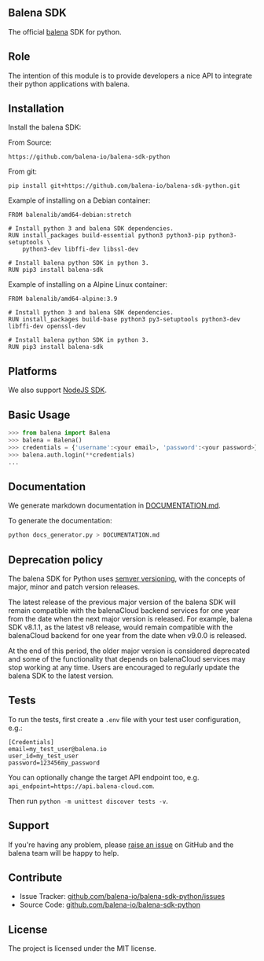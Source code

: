 Balena SDK
---------

The official [balena](https://balena.io/) SDK for python.

Role
----

The intention of this module is to provide developers a nice API to integrate their python applications with balena.

Installation
------------

Install the balena SDK:

From Source:
```
https://github.com/balena-io/balena-sdk-python
```

From git:
```
pip install git+https://github.com/balena-io/balena-sdk-python.git
```

Example of installing on a Debian container:
```
FROM balenalib/amd64-debian:stretch

# Install python 3 and balena SDK dependencies.
RUN install_packages build-essential python3 python3-pip python3-setuptools \
    python3-dev libffi-dev libssl-dev

# Install balena python SDK in python 3.
RUN pip3 install balena-sdk
```

Example of installing on a Alpine Linux container:
```
FROM balenalib/amd64-alpine:3.9

# Install python 3 and balena SDK dependencies.
RUN install_packages build-base python3 py3-setuptools python3-dev libffi-dev openssl-dev

# Install balena python SDK in python 3.
RUN pip3 install balena-sdk
```

Platforms
---------

We also support [NodeJS SDK](https://github.com/balena-io/balena-sdk).

Basic Usage
-----------

```python
>>> from balena import Balena
>>> balena = Balena()
>>> credentials = {'username':<your email>, 'password':<your password>}
>>> balena.auth.login(**credentials)
...
```

Documentation
-------------

We generate markdown documentation in [DOCUMENTATION.md](https://github.com/balena-io/balena-sdk-python/blob/master/DOCUMENTATION.md).

To generate the documentation:
```bash
python docs_generator.py > DOCUMENTATION.md
```

Deprecation policy
------------------

The balena SDK for Python uses [semver versioning](https://semver.org/), with the concepts of major, minor and patch version releases.

The latest release of the previous major version of the balena SDK will remain compatible with the balenaCloud backend services for one year from the date when the next major version is released.
For example, balena SDK v8.1.1, as the latest v8 release, would remain compatible with the balenaCloud backend for one year from the date when v9.0.0 is released.

At the end of this period, the older major version is considered deprecated and some of the functionality that depends on balenaCloud services may stop working at any time.
Users are encouraged to regularly update the balena SDK to the latest version.

Tests
-----

To run the tests, first create a `.env` file with your test user configuration, e.g.:

```
[Credentials]
email=my_test_user@balena.io
user_id=my_test_user
password=123456my_password
```

You can optionally change the target API endpoint too, e.g. `api_endpoint=https://api.balena-cloud.com`.

Then run `python -m unittest discover tests -v`.

Support
-------

If you're having any problem, please [raise an issue](https://github.com/balena-io/balena-sdk-python/issues/new) on GitHub and the balena team will be happy to help.

Contribute
----------

- Issue Tracker: [github.com/balena-io/balena-sdk-python/issues](https://github.com/balena-io/balena-sdk-python/issues)
- Source Code: [github.com/balena-io/balena-sdk-python](https://github.com/balena-io/balena-sdk-python)

License
-------

The project is licensed under the MIT license.
